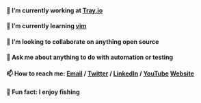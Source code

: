 #### 🔭 I’m currently working at [Tray.io](https://tray.io/)

#### 🌱 I’m currently learning [vim](https://neovim.io/)

#### 👯 I’m looking to collaborate on anything open source

#### 💬 Ask me about anything to do with automation or testing

#### 📫 How to reach me: [Email](mailto:thomaschaplin@outlook.com) / [Twitter](https://twitter.com/ThomasChaplin_) / [LinkedIn](https://www.linkedin.com/in/thomas-chaplin/) / [YouTube](https://www.youtube.com/channel/UCgrsESnTqiMw37T-Xh5FW-g) [Website](https://www.thomaschaplin.me/)

#### 🎣 Fun fact: I enjoy fishing
